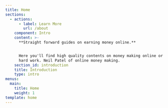 ```yaml
---
title: Home
sections:
  - actions:
      - label: Learn More
        url: /about
    component: Intro
    content: >-
      **Straight forward guides on earning money online.**


      Here you'll find high quality contents on money making online or with your
      hard work. Neil Patel of online money making.
    section_id: introduction
    title: Introduction
    type: intro
menus:
  main:
    title: Home
    weight: 1
template: home
---
```


